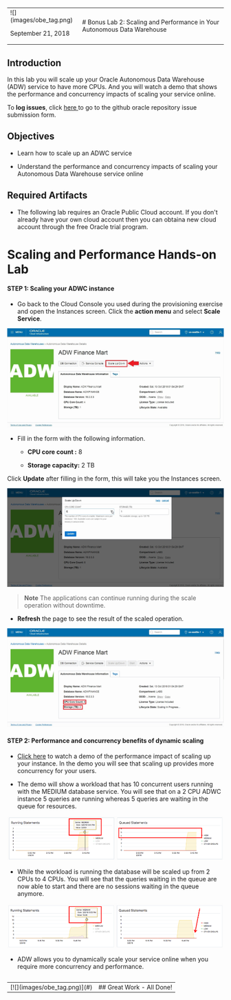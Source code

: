 <table class="tbl-heading"><tr><td class="td-logo">![](images/obe_tag.png)

September 21, 2018
</td>
<td class="td-banner">
# Bonus Lab 2: Scaling and Performance in Your Autonomous Data Warehouse
</td></tr><table>


## Introduction

In this lab you will scale up your Oracle Autonomous Data Warehouse (ADW) service to have more CPUs. And you will watch a demo that shows the performance and concurrency impacts of scaling your service online.

To **log issues**, click <a href="https://github.com/millerhoo/journey4-adwc/issues/new" target="_blank"> here </a> to go to the github oracle repository issue submission form.

## Objectives

-   Learn how to scale up an ADWC service

-   Understand the performance and concurrency impacts of scaling your Autonomous Data Warehouse service online

## Required Artifacts

-   The following lab requires an Oracle Public Cloud account. If you don't already have your own cloud account then you can obtaina new cloud account through the free Oracle trial program.

# Scaling and Performance Hands-on Lab



#### **STEP 1: Scaling your ADWC instance**

-   Go back to the Cloud Console you used during the provisioning exercise and open the Instances screen. Click the **action menu** and select **Scale Service**.

![](./images/600/Picture300-2.jpg)

-   Fill in the form with the following information.

    -   **CPU core count :** 8

    -   **Storage capacity:** 2 TB

Click **Update** after filling in the form, this will take you the Instances screen.

![](./images/600/Picture300-3.jpg)

>  **Note** The applications can continue running during the scale operation without downtime.

-   **Refresh** the page to see the result of the scaled operation.

![](./images/600/Picture300-6.jpg)

#### **STEP 2: Performance and concurrency benefits of dynamic scaling**

-   <a href="https://raw.githubusercontent.com/millerhoo/journey4-adwc/master/workshops/journey4-adwc/images/ADWC%20HOL%20-%20Scaling.mp4" target="_blank">Click here</a> to watch a demo of the performance impact of scaling up your instance. In the demo you will see that scaling up provides more concurrency for your users.

-   The demo will show a workload that has 10 concurrent users running with the MEDIUM database service. You will see that on a 2 CPU ADWC instance 5 queries are running whereas 5 queries are waiting in the queue for resources.

![](./images/600/Picture300-7.png)

-   While the workload is running the database will be scaled up from 2 CPUs to 4 CPUs. You will see that the queries waiting in the queue are now able to start and there are no sessions waiting in the queue anymore.

![](./images/600/Picture300-8.png)

-   ADW allows you to dynamically scale your service online when you require more concurrency and performance.

<table>
<tr><td class="td-logo">[![](images/obe_tag.png)](#)</td>
<td class="td-banner">
## Great Work - All Done!
</td>
</tr>
<table>
